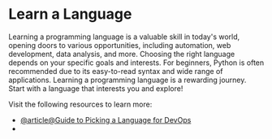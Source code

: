 # Learn a Language

Learning a programming language is a valuable skill in today's world, opening doors to various opportunities, including automation, web development, data analysis, and more. Choosing the right language depends on your specific goals and interests. 
For beginners, Python is often recommended due to its easy-to-read syntax and wide range of applications. Learning a programming language is a rewarding journey. Start with a language that interests you and explore!

Visit the following resources to learn more:

- [@article@Guide to Picking a Language for DevOps](https://cs.fyi/guide/programming-language-for-devops)
- 
